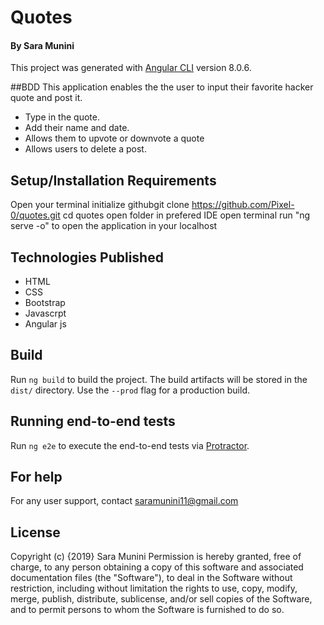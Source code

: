 # Quotes

#### By Sara Munini

This project was generated with [Angular CLI](https://github.com/angular/angular-cli) version 8.0.6.

##BDD
This application enables the the user to input their favorite hacker quote and post it.
- Type in the quote.
- Add their name and date.
- Allows them to upvote or downvote a quote
- Allows users to delete a post.

## Setup/Installation Requirements
Open your terminal
initialize githubgit clone https://github.com/Pixel-0/quotes.git
cd quotes
open folder in prefered IDE
open terminal
run "ng serve -o" to open the application in your localhost

## Technologies Published
- HTML
- CSS
- Bootstrap
- Javascrpt
- Angular js


## Build

Run `ng build` to build the project. The build artifacts will be stored in the `dist/` directory. Use the `--prod` flag for a production build.


## Running end-to-end tests

Run `ng e2e` to execute the end-to-end tests via [Protractor](http://www.protractortest.org/).

## For help
For any user support, contact saramunini11@gmail.com

## License
Copyright (c) {2019} Sara Munini Permission is hereby granted, free of charge, to any person obtaining a copy of this software and associated documentation files (the "Software"), to deal in the Software without restriction, including without limitation the rights to use, copy, modify, merge, publish, distribute, sublicense, and/or sell copies of the Software, and to permit persons to whom the Software is furnished to do so.
